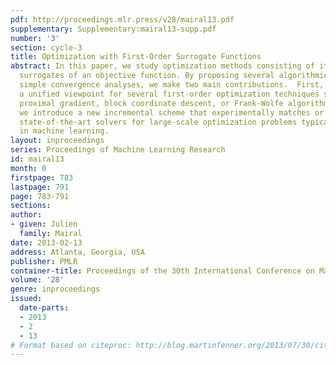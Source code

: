 ```yaml
---
pdf: http://proceedings.mlr.press/v28/mairal13.pdf
supplementary: Supplementary:mairal13-supp.pdf
number: '3'
section: cycle-3
title: Optimization with First-Order Surrogate Functions
abstract: In this paper, we study optimization methods consisting of iteratively minimizing
  surrogates of an objective function. By proposing several algorithmic variants and
  simple convergence analyses, we make two main contributions.  First, we provide
  a unified viewpoint for several first-order optimization techniques such as accelerated
  proximal gradient, block coordinate descent, or Frank-Wolfe algorithms.  Second,
  we introduce a new incremental scheme that experimentally matches or outperforms
  state-of-the-art solvers for large-scale optimization problems typically arising
  in machine learning.
layout: inproceedings
series: Proceedings of Machine Learning Research
id: mairal13
month: 0
firstpage: 783
lastpage: 791
page: 783-791
sections: 
author:
- given: Julien
  family: Mairal
date: 2013-02-13
address: Atlanta, Georgia, USA
publisher: PMLR
container-title: Proceedings of the 30th International Conference on Machine Learning
volume: '28'
genre: inproceedings
issued:
  date-parts:
  - 2013
  - 2
  - 13
# Format based on citeproc: http://blog.martinfenner.org/2013/07/30/citeproc-yaml-for-bibliographies/
---
```

